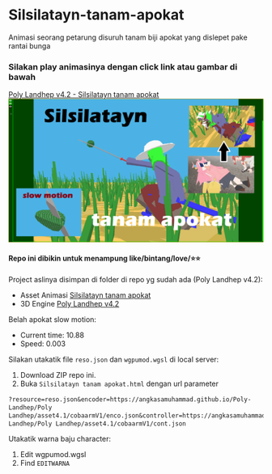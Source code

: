  
# Silsilatayn-tanam-apokat
Animasi seorang petarung disuruh tanam biji apokat yang dislepet pake rantai bunga  
  
  
### Silakan play animasinya dengan click link atau gambar di bawah  
[Poly Landhep v4.2 - Silsilatayn tanam apokat  
![gambar utama1](https://raw.githubusercontent.com/AngkasaMuhammad/Poly-Landhep/refs/heads/main/Poly%20Landhep/asset4.1/cobaarmV1/Silsilatayn%20tanam%20apokat.png)  
](https://angkasamuhammad.github.io/Silsilatayn-tanam-apokat/Silsilatayn%20tanam%20apokat.html?resource=reso.json&encoder=https://angkasamuhammad.github.io/Poly-Landhep/Poly%20Landhep/asset4.1/cobaarmV1/enco.json&controller=https://angkasamuhammad.github.io/Poly-Landhep/Poly%20Landhep/asset4.1/cobaarmV1/cont.json)  
  
#### Repo ini dibikin untuk menampung like/bintang/love/⭐⭐  
Project aslinya disimpan di folder di repo yg sudah ada (Poly Landhep v4.2):
- Asset Animasi [Silsilatayn tanam apokat](https://github.com/AngkasaMuhammad/Poly-Landhep/tree/main/Poly%20Landhep/asset4.1/cobaarmV1)  
- 3D Engine [Poly Landhep v4.2](https://github.com/AngkasaMuhammad/Poly-Landhep/tree/main)  
  
  
Belah apokat slow motion:  
- Current time: 10.88
- Speed: 0.003
  

  
Silakan utakatik file ```reso.json``` dan ```wgpumod.wgsl``` di local server:
1. Download ZIP repo ini.
2. Buka ```Silsilatayn tanam apokat.html``` dengan url parameter
```url
?resource=reso.json&encoder=https://angkasamuhammad.github.io/Poly-Landhep/Poly Landhep/asset4.1/cobaarmV1/enco.json&controller=https://angkasamuhammad.github.io/Poly-Landhep/Poly Landhep/asset4.1/cobaarmV1/cont.json
```

Utakatik warna baju character:
1. Edit wgpumod.wgsl
2. Find ```EDITWARNA```
